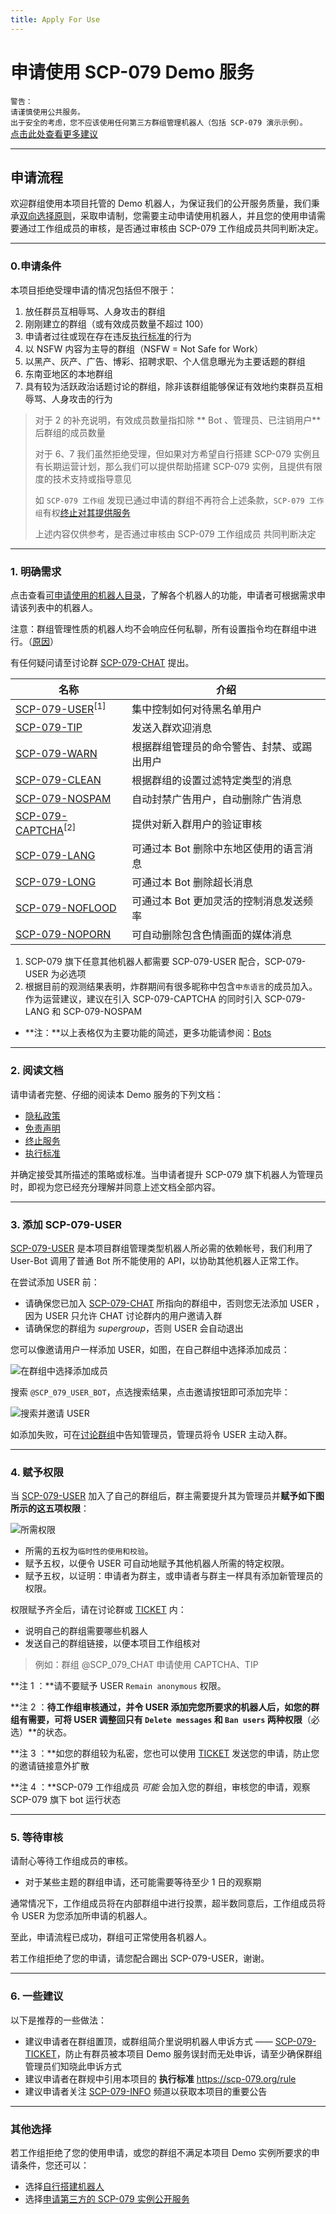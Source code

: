 ```yaml
---
title: Apply For Use
---
```


<link rel="stylesheet" href="/css/chinese.css">

# 申请使用 SCP-079 Demo 服务

`警告：`<br>
`请谨慎使用公共服务。`<br>
`出于安全的考虑，您不应该使用任何第三方群组管理机器人（包括 SCP-079 演示示例）。`<br>
[点击此处查看更多建议](/suggestions-zh/)

---

## 申请流程

欢迎群组使用本项目托管的 Demo 机器人，为保证我们的公开服务质量，我们秉承[双向选择原则](/principles-zh/#双向选择原则)，采取申请制，您需要主动申请使用机器人，并且您的使用申请需要通过工作组成员的审核，是否通过审核由 SCP-079 工作组成员共同判断决定。

---

### 0.申请条件

本项目拒绝受理申请的情况包括但不限于：

1. 放任群员互相辱骂、人身攻击的群组
2. 刚刚建立的群组（或有效成员数量不超过 100）
3. 申请者过往或现在存在违反[执行标准](/rule/)的行为
4. 以 NSFW 内容为主导的群组（NSFW = Not Safe for Work）
5. 以黑产、灰产、广告、博彩、招聘求职、个人信息曝光为主要话题的群组
6. 东南亚地区的本地群组
7. 具有较为活跃政治话题讨论的群组，除非该群组能够保证有效地约束群员互相辱骂、人身攻击的行为

> 对于 2 的补充说明，有效成员数量指扣除 ** Bot 、管理员、已注销用户** 后群组的成员数量
>
> 对于 6、7 我们虽然拒绝受理，但如果对方希望自行搭建 SCP-079 实例且有长期运营计划，那么我们可以提供帮助搭建 SCP-079 实例，且提供有限度的技术支持或指导意见
>
> 如 `SCP-079 工作组` 发现已通过申请的群组不再符合上述条款，`SCP-079 工作组`有权[终止对其提供服务](/readme/#终止服务)
>
> 上述内容仅供参考，是否通过审核由 SCP-079 工作组成员 共同判断决定

---

### 1. 明确需求

点击查看[可申请使用的机器人目录](/bots/)，了解各个机器人的功能，申请者可根据需求申请该列表中的机器人。

注意：群组管理性质的机器人均不会响应任何私聊，所有设置指令均在群组中进行。（[原因](/principles-zh/#操作可查原则)）

有任何疑问请至讨论群 [SCP-079-CHAT](https://t.me/SCP_079_CHAT) 提出。

| 名称                                       | 介绍                                       |
| ------------------------------------------ | ------------------------------------------ |
| [SCP-079-USER](/USER-zh/)<sup>[1]</sup>    | 集中控制如何对待黑名单用户                 |
| [SCP-079-TIP](/TIP/)                       | 发送入群欢迎消息                           |
| [SCP-079-WARN](/WARN/)                     | 根据群组管理员的命令警告、封禁、或踢出用户 |
| [SCP-079-CLEAN](/CLEAN-zh/)                | 根据群组的设置过滤特定类型的消息           |
| [SCP-079-NOSPAM](/NOSPAM/)                 | 自动封禁广告用户，自动删除广告消息         |
| [SCP-079-CAPTCHA](/CAPTCHA/)<sup>[2]</sup> | 提供对新入群用户的验证审核                 |
| [SCP-079-LANG](/LANG/)                     | 可通过本 Bot 删除中东地区使用的语言消息    |
| [SCP-079-LONG](/LONG/)                     | 可通过本 Bot 删除超长消息                  |
| [SCP-079-NOFLOOD](/NOFLOOD/)               | 可通过本 Bot 更加灵活的控制消息发送频率    |
| [SCP-079-NOPORN](/NOPORN/)                 | 可自动删除包含色情画面的媒体消息           |

1. SCP-079 旗下任意其他机器人都需要 SCP-079-USER 配合，SCP-079-USER 为必选项
2. 根据目前的观测结果表明，炸群期间有很多昵称中包含`中东语言`的成员加入。作为运营建议，建议在引入 SCP-079-CAPTCHA 的同时引入 SCP-079-LANG 和 SCP-079-NOSPAM

- **注：**以上表格仅为主要功能的简述，更多功能请参阅：[Bots](/bots/)

---

### 2. 阅读文档

请申请者完整、仔细的阅读本 Demo 服务的下列文档：

- [隐私政策](/PublicInformationAndPrivacyProtection/)
- [免责声明](/readme/#免责声明)
- [终止服务](/readme/#终止服务)
- [执行标准](/rule/)

并确定接受其所描述的策略或标准。当申请者提升 SCP-079 旗下机器人为管理员时，即视为您已经充分理解并同意上述文档全部内容。

---

### 3. 添加 SCP-079-USER

[SCP-079-USER](https://t.me/SCP_079_USER_BOT) 是本项目群组管理类型机器人所必需的依赖帐号，我们利用了 User-Bot 调用了普通 Bot 所不能使用的 API，以协助其他机器人正常工作。

在尝试添加 USER 前：

- 请确保您已加入 [SCP-079-CHAT](https://t.me/SCP_079_CHAT) 所指向的群组中，否则您无法添加 USER ，因为 USER 只允许 CHAT 讨论群内的用户邀请入群
- 请确保您的群组为 _supergroup_，否则 USER 会自动退出

您可以像邀请用户一样添加 USER，如图，在自己群组中选择添加成员：

![在群组中选择添加成员](/images/user-zh/add.png)

搜索 `@SCP_079_USER_BOT`，点选搜索结果，点击邀请按钮即可添加完毕：

![搜索并邀请 USER](/images/user-zh/invite.png)

如添加失败，可在[讨论群组](https://t.me/SCP_079_CHAT)中告知管理员，管理员将令 USER 主动入群。

---

### 4. 赋予权限

当 [SCP-079-USER](https://t.me/SCP_079_USER_BOT) 加入了自己的群组后，群主需要提升其为管理员并**赋予如下图所示的这五项权限**：

![所需权限](/images/user-zh/permissions.png)

- 所需的五权为`临时性的使用和校验`。
- 赋予五权，以便令 USER 可自动地赋予其他机器人所需的特定权限。
- 赋予五权，以证明：申请者为群主，或申请者与群主一样具有添加新管理员的权限。



权限赋予齐全后，请在讨论群或 [TICKET](https://t.me/scp_079_ticket_bot) 内：

- 说明自己的群组需要哪些机器人
- 发送自己的群组链接，以便本项目工作组核对

> 例如：群组 @SCP_079_CHAT 申请使用 CAPTCHA、TIP

**注 1 ：**请不要赋予 USER  `Remain anonymous` 权限。

**注 2 ：**待工作组审核通过，并令 USER 添加完您所要求的机器人后，如您的群组有需要，可将 USER 调整回只有 `Delete messages` 和 `Ban users` 两种权限**（必选）**的状态。

**注 3 ：**如您的群组较为私密，您也可以使用 [TICKET](https://t.me/scp_079_ticket_bot) 发送您的申请，防止您的邀请链接意外扩散

**注 4 ：**SCP-079 工作组成员 *可能* 会加入您的群组，审核您的申请，观察 SCP-079 旗下 bot 运行状态

---

### 5. 等待审核

请耐心等待工作组成员的审核。

- 对于某些主题的群组申请，还可能需要等待至少 1 日的观察期

通常情况下，工作组成员将在内部群组中进行投票，超半数同意后，工作组成员将令 USER 为您添加所申请的机器人。

至此，申请流程已成功，群组可正常使用各机器人。

若工作组拒绝了您的申请，请您配合踢出 SCP-079-USER，谢谢。

---

### 6. 一些建议

以下是推荐的一些做法：

- 建议申请者在群组置顶，或群组简介里说明机器人申诉方式 —— [SCP-079-TICKET](https://t.me/SCP_079_TICKET_BOT)，防止有群员被本项目 Demo 服务误封而无处申诉，请至少确保群组管理员们知晓此申诉方式
- 建议申请者在群规中引用本项目的 **执行标准** <https://scp-079.org/rule>
- 建议申请者关注 [SCP-079-INFO](https://t.me/SCP_079_INFO) 频道以获取本项目的重要公告

---

### 其他选择

若工作组拒绝了您的使用申请，或您的群组不满足本项目 Demo 实例所要求的申请条件，您还可以：

- 选择[自行搭建机器人](/how-zh/)
- 选择[申请第三方的 SCP-079 实例公开服务](/list/)
